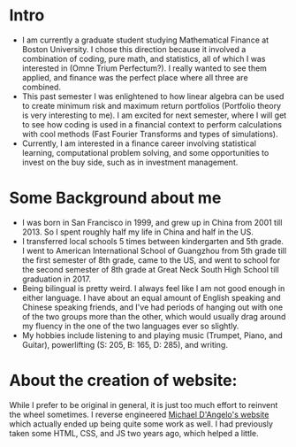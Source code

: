 
# Intro

- I am currently a graduate student studying Mathematical Finance at Boston University. I chose this direction because it involved a combination of coding, pure math, and statistics, all of which I was interested in (Omne Trium Perfectum?). I really wanted to see them applied, and finance was the perfect place where all three are combined.
- This past semester I was enlightened to how linear algebra can be used to create minimum risk and maximum return portfolios (Portfolio theory is very interesting to me). I am excited for next semester, where I will get to see how coding is used in a financial context to perform calculations with cool methods (Fast Fourier Transforms and types of simulations).
- Currently, I am interested in a finance career involving statistical learning, computational problem solving, and some opportunities to invest on the buy side, such as in investment management.


# Some Background about me

- I was born in San Francisco in 1999, and grew up in China from 2001 till 2013. So I spent roughly half my life in China and half in the US.
- I transferred local schools 5 times between kindergarten and 5th grade. I went to American International School of Guangzhou from 5th grade till the first semester of 8th grade, came to the US, and went to school for the second semester of 8th grade at Great Neck South High School till graduation in 2017.
- Being bilingual is pretty weird. I always feel like I am not good enough in either language. I have about an equal amount of English speaking and Chinese speaking friends, and I've had periods of hanging out with one of the two groups more than the other, which would usually drag around my fluency in the one of the two languages ever so slightly.
- My hobbies include listening to and playing music (Trumpet, Piano, and Guitar), powerlifting (S: 205, B: 165, D: 285), and writing.

# About the creation of website:

While I prefer to be original in general, it is just too much effort to reinvent the wheel sometimes. I reverse engineered [Michael D'Angelo's website ](https://mldangelo.com/) which actually ended up being quite some work as well. I had previously taken some HTML, CSS, and JS two years ago, which helped a little.
